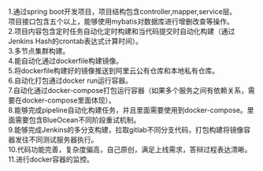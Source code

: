 1.通过spring boot开发项目，项目结构包含controller,mapper,service层。  
项目接口包含五个以上，能够使用mybatis对数据库进行增删改查等操作。  
2.项目内容包含定时任务自动化定时构建和当代码提交时自动化构建（通过Jenkins Hash的crontab表达式计算时间）。  
3.多节点集群构建。  
4.能自动化通过dockerfile构建镜像。  
5.将dockerfile构建好的镜像推送到阿里云公有仓库和本地私有仓库。  
6.自动化打包通过docker run运行容器。  
7.自动化通过docker-compose打包运行容器（如果多个服务之间有依赖关系，需要在docker-compose里面体现）。  
8.能够完成pipeline自动化构建任务，并且里面需要使用到docker-compose。里面需要包含BlueOcean不同阶段重试机制。  
9.能够完成Jenkins的多分支构建，拉取gitlab不同分支代码，打包构建将镜像容器发往不同测试服务器执行。  
10.代码功能完善，复杂度偏高，自己原创，满足上线需求，答辩过程表达清晰。  
11.进行docker容器的监控。  
